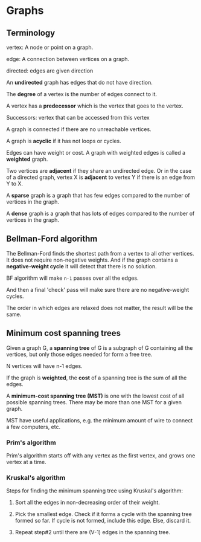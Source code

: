 # Graphs

## Terminology

vertex: A node or point on a graph.

edge: A connection between vertices on a graph.

directed: edges are given direction

An **undirected** graph has edges that do not have direction.

The **degree** of a vertex is the number of edges connect to it.

A vertex has a **predecessor** which is the vertex that goes to the vertex.

Successors: vertex that can be accessed from this vertex

A graph is connected if there are no unreachable vertices.

A graph is **acyclic** if it has not loops or cycles.

Edges can have weight or cost. A graph with weighted edges is called a **weighted** graph.

Two vertices are **adjacent** if they share an undirected edge. Or in the case of a directed graph, vertex X is **adjacent** to vertex Y if there is an edge from Y to X.

A **sparse** graph is a graph that has few edges compared to the number of vertices in the graph.

A **dense** graph is a graph that has lots of edges compared to the number of vertices in the graph.

## Bellman-Ford algorithm

The Bellman-Ford finds the shortest path from a vertex to all other vertices. It does not require non-negative weights. And if the graph contains a **negative-weight cycle** it will detect that there is no solution.

BF algorithm will make `n-1` passes over all the edges.

And then a final 'check' pass will make sure there are no negative-weight cycles.

The order in which edges are relaxed does not matter, the result will be the same.

## Minimum cost spanning trees

Given a graph G, a **spanning tree** of G is a subgraph of G containing all the vertices, but only those edges needed for form a free tree.

N vertices will have n-1 edges.

If the graph is **weighted**, the **cost** of a spanning tree is the sum of all the edges.

A **minimum-cost spanning tree (MST)** is one with the lowest cost of all possible spanning trees. There may be more than one MST for a given graph.

MST have useful applications, e.g. the minimum amount of wire to connect a few computers, etc.

### Prim's algorithm

Prim's algorithm starts off with any vertex as the first vertex, and grows one vertex at a time.

### Kruskal's algorithm

Steps for finding the minimum spanning tree using Kruskal's algorithm:

1. Sort all the edges in non-decreasing order of their weight.

2. Pick the smallest edge. Check if it forms a cycle with the spanning tree formed so far. If cycle is not formed, include this edge. Else, discard it.

3. Repeat step#2 until there are (V-1) edges in the spanning tree.
